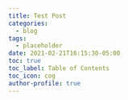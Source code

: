 ```yaml
---
title: Test Post
categories:
  - blog
tags:
  - placeholder
date: 2021-02-21T16:15:30-05:00
toc: true
toc_label: Table of Contents
toc_icon: cog
author-profile: true
---
```

